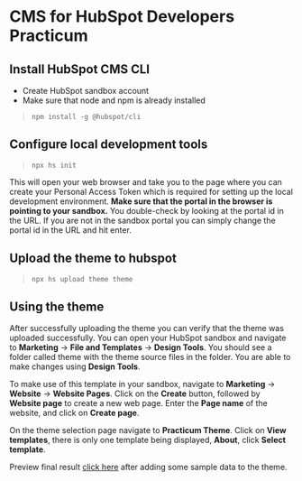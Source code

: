 # CMS for HubSpot Developers Practicum

## Install HubSpot CMS CLI
 - Create HubSpot sandbox account
 - Make sure that node and npm is already installed
  
> `npm install -g @hubspot/cli`
  
## Configure local development tools
  
> `npx hs init`
  
This will open your web browser and take you to the page where you can create your Personal Access Token which is required for setting up the local development environment. **Make sure that the portal in the browser is pointing to your sandbox.** You double-check by looking at the portal id in the URL. If you are not in the sandbox portal you can simply change the portal id in the URL and hit enter.
  
## Upload the theme to hubspot
  
> `npx hs upload theme theme`

## Using the theme

After successfully uploading the theme you can verify that the theme was uploaded successfully. You can open your HubSpot sandbox and navigate to **Marketing** -> **File and Templates** -> **Design Tools**. You should see a folder called theme with the theme source files in the folder. You are able to make changes using **Design Tools**.

To make use of this template in your sandbox, navigate to **Marketing** -> **Website** -> **Website Pages**. Click on the **Create** button, followed by **Website page** to create a new web page. Enter the **Page name** of the website, and click on **Create page**.

On the theme selection page navigate to **Practicum Theme**. Click on **View templates**, there is only one template being displayed, **About**, click **Select template**.

Preview final result [click here](http://26122711.hs-sites-eu1.com/practicum) after adding some sample data to the theme.